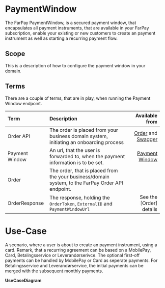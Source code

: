 # PaymentWindow
The FarPay PaymentWindow, is a secured payment window, that encapsulates all payment instruments, that are available in your FarPay subscription, enable your existing or new customers to create an payment instrument as well as starting a recurring payment flow.

## Scope
This is a description of how to configure the payment window in your domain.

## Terms
There are a couple of terms, that are in play, when running the Payment Window endpoint.


| Term      | Description |  Available from |
| :---      | :----       |            ---: |
| Order API | The order is placed from your business domain system, initiating an onboarding process | [Order](https://github.com/FarPay/ApiDoc/blob/master/Orders.md) and [Swagger](https://api.farpay.io/swagger/ui/index#/Orders) |
| Payment Window | An url, that the user is forwarded to, when the payment information is to be set. | [Payment Window](https://app.farpay.io/paymentWindow)
| Order     | The order, that is placed from the your business/domain system, to the FarPay Order API endpoint.| |
| OrderResponse | The response, holding the ``OrderToken``, ``ExternalID`` and ``PaymentWindowUrl``| See the [Order] details |
# Use-Case
A scenario, where a user is about to create an payment instrument, using a card. Remark, that a recurring agreement can be based on a MobilePay, Card, Betalingsservice or Leverandørserivce. The optional first-off payments can be handled by MobilePay or Card as seperate payments. For Betalingsservice and Leverandørservice, the initial payments can be merged with the subsequent monthly payments.

**UseCaseDiagram**




